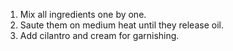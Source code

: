 1. Mix all ingredients one by one.
2. Saute them on medium heat until they release oil.
3. Add cilantro and cream for garnishing.
